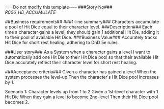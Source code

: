 ----Do not modify this template----
###Story No###
*R006_HD_ACCUMULATE*

##Business requirements##
###1-line summary###
Characters accumulate a pool of Hit Dice equal to their character level.
###Description###
Each time a character gains a level, they should gain 1 additional Hit Die, adding it to their pool of available Hit Dice.
###Business Value###
Accurately tracks Hit Dice for short rest healing, adhering to DnD 5e rules.

###User story###
As a System
when a character gains a level
I want to automatically add one Hit Die to their Hit Dice pool
so that their available Hit Dice accurately reflect their character level for short rest healing.

###Acceptance criteria###
Given a character has gained a level
When the system processes the level-up
Then the character's Hit Dice pool increases by 1.

Scenario 1: Character levels up from 1 to 2
Given a 1st-level character with 1 Hit Die
When they gain a level to become 2nd-level
Then their Hit Dice pool becomes 2.